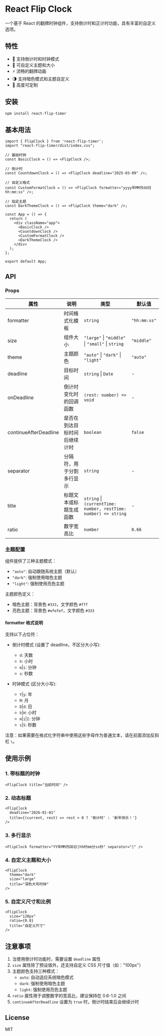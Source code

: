 # React Flip Clock

一个基于 React 的翻牌时钟组件，支持倒计时和正计时功能，具有丰富的自定义选项。

## 特性

- 🎯 支持倒计时和时钟模式
- 🎨 可自定义主题和大小
- ⚡️ 流畅的翻牌动画
- 🌗 支持暗色模式和主题自定义
- 🔧 高度可定制

## 安装
```bash
npm install react-flip-timer
```

## 基本用法

```tsx
import { FlipClock } from 'react-flip-timer';
import "react-flip-timer/dist/index.css";

// 基础时钟
const BasicClock = () => <FlipClock />;

// 倒计时
const CountdownClock = () => <FlipClock deadline="2025-03-09" />;

// 自定义格式
const CustomFormatClock = () => <FlipClock formatter="yyyy年MM月dd日 hh:mm:ss" />;

// 指定主题
const DarkThemeClock = () => <FlipClock theme="dark" />;

const App = () => {
  return (
    <div className="app">
      <BasicClock />
      <CountdownClock />
      <CustomFormatClock />
      <DarkThemeClock />
    </div>
  );
};

export default App;
```

## API

### Props

| 属性 | 说明 | 类型 | 默认值 |
| --- | --- | --- | --- |
| formatter | 时间格式化模板 | `string` | `"hh:mm:ss"` |
| size | 组件大小 | `"large"` \| `"middle"` \| `"small"` \| `string` | `"middle"` |
| theme | 主题颜色 | `"auto"` \| `"dark"` \| `"light"` | `"auto"` |
| deadline | 目标时间 | `string` \| `Date` | - |
| onDeadline | 倒计时变化时的回调函数 | `(rest: number) => void` | - |
| continueAfterDeadline | 是否在到达目标时间后继续计时 | `boolean` | `false` |
| separator | 分隔符，用于分割多行显示 | `string` | - |
| title | 标题文本或标题生成函数 | `string` \| `(currentTime: number, restTime: number) => string` | - |
| ratio | 数字宽高比 | `number` | `0.66` |

### 主题配置

组件提供了三种主题模式：

- `"auto"`: 自动跟随系统主题（默认）
- `"dark"`: 强制使用暗色主题
- `"light"`: 强制使用亮色主题

主题颜色定义：
- 暗色主题：背景色 `#333`，文字颜色 `#fff`
- 亮色主题：背景色 `#efefef`，文字颜色 `#333`

#### formatter 格式说明

支持以下占位符：

- 倒计时模式 (设置了 deadline，不区分大小写):
  - `d`: 天数
  - `h`: 小时
  - `m`|`i`: 分钟
  - `s`: 秒数

- 时钟模式 (区分大小写):
  - `Y`|`y`: 年
  - `M`: 月
  - `D`|`d`: 日
  - `h`|`H`: 小时
  - `m`|`i`|`I`: 分钟
  - `s`|`S`: 秒数

注意：如果需要在格式化字符串中使用这些字母作为普通文本，请在前面添加反斜杠 `\`。

## 使用示例

### 1. 带标题的时钟

```tsx
<FlipClock title="当前时间" />
```

### 2. 动态标题

```tsx
<FlipClock 
  deadline="2026-01-01" 
  title={(current, rest) => rest > 0 ? '倒计时' : '新年快乐！'} 
/>
```

### 3. 多行显示

```tsx
<FlipClock formatter="YY年MM月DD日|hh时mm分ss秒" separator="|" />
```

### 4. 自定义主题和大小

```tsx
<FlipClock 
  theme="dark"
  size="large"
  title="深色大号时钟"
/>
```

### 5. 自定义尺寸和比例

```tsx
<FlipClock 
  size="120px"
  ratio={0.8}
  title="自定义尺寸"
/>
```

## 注意事项

1. 当使用倒计时功能时，需要设置 `deadline` 属性
2. `size` 属性除了预设值外，还支持自定义 CSS 尺寸值（如："100px"）
3. 主题颜色支持三种模式：
   - `auto`: 自动适应系统暗色模式
   - `dark`: 强制使用暗色主题
   - `light`: 强制使用亮色主题
4. `ratio` 属性用于调整数字的宽高比，建议保持在 0.6-1.0 之间
5. `continueAfterDeadline` 设置为 `true` 时，倒计时结束后会继续计时

## License

MIT

